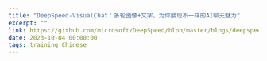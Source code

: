 ```yaml
---
title: "DeepSpeed-VisualChat：多轮图像+文字，为你展现不一样的AI聊天魅力"
excerpt: ""
link: https://github.com/microsoft/DeepSpeed/blob/master/blogs/deepspeed-visualchat/10-03-2023/README-Chinese.md
date: 2023-10-04 00:00:00
tags: training Chinese
---
```

